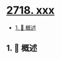 # [2718. xxx](https://github.com/Tdahuyou/TNotes.leetcode/tree/main/notes/2718.%20xxx)

<!-- region:toc -->

- [1. 📝 概述](#1--概述)

<!-- endregion:toc -->

## 1. 📝 概述
